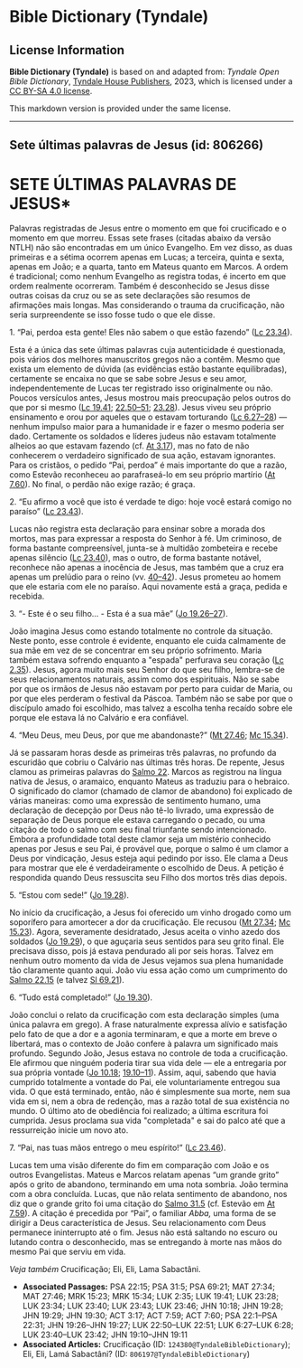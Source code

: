 # Bible Dictionary (Tyndale)

## License Information

**Bible Dictionary (Tyndale)** is based on and adapted from: _Tyndale Open Bible Dictionary_, [Tyndale House Publishers](https://tyndaleopenresources.com/), 2023, which is licensed under a [CC BY-SA 4.0 license](https://creativecommons.org/licenses/by-sa/4.0/legalcode.en).

This markdown version is provided under the same license.



--------------------------------

## Sete últimas palavras de Jesus (id: 806266)

SETE ÚLTIMAS PALAVRAS DE JESUS\*
================================

Palavras registradas de Jesus entre o momento em que foi crucificado e o momento em que morreu. Essas sete frases (citadas abaixo da versão NTLH) não são encontradas em um único Evangelho. Em vez disso, as duas primeiras e a sétima ocorrem apenas em Lucas; a terceira, quinta e sexta, apenas em João; e a quarta, tanto em Mateus quanto em Marcos. A ordem é tradicional; como nenhum Evangelho as registra todas, é incerto em que ordem realmente ocorreram. Também é desconhecido se Jesus disse outras coisas da cruz ou se as sete declarações são resumos de afirmações mais longas. Mas considerando o trauma da crucificação, não seria surpreendente se isso fosse tudo o que ele disse.

1\. “Pai, perdoa esta gente! Eles não sabem o que estão fazendo” ([Lc 23\.34](https://ref.ly/Luke23:34)).

Esta é a única das sete últimas palavras cuja autenticidade é questionada, pois vários dos melhores manuscritos gregos não a contêm. Mesmo que exista um elemento de dúvida (as evidências estão bastante equilibradas), certamente se encaixa no que se sabe sobre Jesus e seu amor, independentemente de Lucas ter registrado isso originalmente ou não. Poucos versículos antes, Jesus mostrou mais preocupação pelos outros do que por si mesmo ([Lc 19\.41](https://ref.ly/Luke19:41); [22\.50–51](https://ref.ly/Luke22:50-Luke22:51); [23\.28](https://ref.ly/Luke23:28)). Jesus viveu seu próprio ensinamento e orou por aqueles que o estavam torturando ([Lc 6\.27–28](https://ref.ly/Luke6:27-Luke6:28)) — nenhum impulso maior para a humanidade ir e fazer o mesmo poderia ser dado. Certamente os soldados e líderes judeus não estavam totalmente alheios ao que estavam fazendo (cf. [At 3\.17](https://ref.ly/Acts3:17)), mas no fato de não conhecerem o verdadeiro significado de sua ação, estavam ignorantes. Para os cristãos, o pedido “Pai, perdoa” é mais importante do que a razão, como Estevão reconheceu ao parafraseá\-lo em seu próprio martírio ([At 7\.60](https://ref.ly/Acts7:60)). No final, o perdão não exige razão; é graça.

2\. “Eu afirmo a você que isto é verdade te digo: hoje você estará comigo no paraíso” ([Lc 23\.43](https://ref.ly/Luke23:43)).

Lucas não registra esta declaração para ensinar sobre a morada dos mortos, mas para expressar a resposta do Senhor à fé. Um criminoso, de forma bastante compreensível, junta\-se à multidão zombeteira e recebe apenas silêncio ([Lc 23\.40](https://ref.ly/Luke23:40)), mas o outro, de forma bastante notável, reconhece não apenas a inocência de Jesus, mas também que a cruz era apenas um prelúdio para o reino (vv. [40–42](https://ref.ly/Luke23:40-Luke23:42)). Jesus prometeu ao homem que ele estaria com ele no paraíso. Aqui novamente está a graça, pedida e recebida.

3\. “\- Este é o seu filho... \- Esta é a sua mãe” ([Jo 19\.26–27](https://ref.ly/John19:26-John19:27)).

João imagina Jesus como estando totalmente no controle da situação. Neste ponto, esse controle é evidente, enquanto ele cuida calmamente de sua mãe em vez de se concentrar em seu próprio sofrimento. Maria também estava sofrendo enquanto a "espada" perfurava seu coração ([Lc 2\.35](https://ref.ly/Luke2:35)). Jesus, agora muito mais seu Senhor do que seu filho, lembra\-se de seus relacionamentos naturais, assim como dos espirituais. Não se sabe por que os irmãos de Jesus não estavam por perto para cuidar de Maria, ou por que eles perderam o festival da Páscoa. Também não se sabe por que o discípulo amado foi escolhido, mas talvez a escolha tenha recaído sobre ele porque ele estava lá no Calvário e era confiável.

4\. “Meu Deus, meu Deus, por que me abandonaste?” ([Mt 27\.46](https://ref.ly/Matt27:46); [Mc 15\.34](https://ref.ly/Mark15:34)).

Já se passaram horas desde as primeiras três palavras, no profundo da escuridão que cobriu o Calvário nas últimas três horas. De repente, Jesus clamou as primeiras palavras do [Salmo 22](https://ref.ly/Ps22:1-Ps22:31). Marcos as registrou na língua nativa de Jesus, o aramaico, enquanto Mateus as traduziu para o hebraico. O significado do clamor (chamado de clamor de abandono) foi explicado de várias maneiras: como uma expressão de sentimento humano, uma declaração de decepção por Deus não tê\-lo livrado, uma expressão de separação de Deus porque ele estava carregando o pecado, ou uma citação de todo o salmo com seu final triunfante sendo intencionado. Embora a profundidade total deste clamor seja um mistério conhecido apenas por Jesus e seu Pai, é provável que, porque o salmo é um clamor a Deus por vindicação, Jesus esteja aqui pedindo por isso. Ele clama a Deus para mostrar que ele é verdadeiramente o escolhido de Deus. A petição é respondida quando Deus ressuscita seu Filho dos mortos três dias depois.

5\. “Estou com sede!” ([Jo 19\.28](https://ref.ly/John19:28)).

No início da crucificação, a Jesus foi oferecido um vinho drogado como um soporífero para amortecer a dor da crucificação. Ele recusou ([Mt 27\.34](https://ref.ly/Matt27:34); [Mc 15\.23](https://ref.ly/Mark15:23)). Agora, severamente desidratado, Jesus aceita o vinho azedo dos soldados ([Jo 19\.29](https://ref.ly/John19:29)), o que aguçaria seus sentidos para seu grito final. Ele precisava disso, pois já estava pendurado ali por seis horas. Talvez em nenhum outro momento da vida de Jesus vejamos sua plena humanidade tão claramente quanto aqui. João viu essa ação como um cumprimento do [Salmo 22\.15](https://ref.ly/Ps22:15) (e talvez [Sl 69\.21](https://ref.ly/Ps69:21)).

6\. “Tudo está completado!” ([Jo 19\.30](https://ref.ly/John19:30)).

João conclui o relato da crucificação com esta declaração simples (uma única palavra em grego). A frase naturalmente expressa alívio e satisfação pelo fato de que a dor e a agonia terminaram, e que a morte em breve o libertará, mas o contexto de João confere à palavra um significado mais profundo. Segundo João, Jesus estava no controle de toda a crucificação. Ele afirmou que ninguém poderia tirar sua vida dele — ele a entregaria por sua própria vontade ([Jo 10\.18](https://ref.ly/John10:18); [19\.10–11](https://ref.ly/John19:10-John19:11)). Assim, aqui, sabendo que havia cumprido totalmente a vontade do Pai, ele voluntariamente entregou sua vida. O que está terminado, então, não é simplesmente sua morte, nem sua vida em si, nem a obra de redenção, mas a razão total de sua existência no mundo. O último ato de obediência foi realizado; a última escritura foi cumprida. Jesus proclama sua vida "completada" e sai do palco até que a ressurreição inicie um novo ato.

7\. “Pai, nas tuas mãos entrego o meu espírito!” ([Lc 23\.46](https://ref.ly/Luke23:46)).

Lucas tem uma visão diferente do fim em comparação com João e os outros Evangelistas. Mateus e Marcos relatam apenas “um grande grito” após o grito de abandono, terminando em uma nota sombria. João termina com a obra concluída. Lucas, que não relata sentimento de abandono, nos diz que o grande grito foi uma citação do [Salmo 31\.5](https://ref.ly/Ps31:5) (cf. Estevão em [At 7\.59](https://ref.ly/Acts7:59)). A citação é precedida por “Pai”, o familiar *Abba,* uma forma de se dirigir a Deus característica de Jesus. Seu relacionamento com Deus permanece ininterrupto até o fim. Jesus não está saltando no escuro ou lutando contra o desconhecido, mas se entregando à morte nas mãos do mesmo Pai que serviu em vida.

*Veja também* Crucificação; Eli, Eli, Lama Sabactâni.

* **Associated Passages:** PSA 22:15; PSA 31:5; PSA 69:21; MAT 27:34; MAT 27:46; MRK 15:23; MRK 15:34; LUK 2:35; LUK 19:41; LUK 23:28; LUK 23:34; LUK 23:40; LUK 23:43; LUK 23:46; JHN 10:18; JHN 19:28; JHN 19:29; JHN 19:30; ACT 3:17; ACT 7:59; ACT 7:60; PSA 22:1–PSA 22:31; JHN 19:26–JHN 19:27; LUK 22:50–LUK 22:51; LUK 6:27–LUK 6:28; LUK 23:40–LUK 23:42; JHN 19:10–JHN 19:11
* **Associated Articles:** Crucificação (ID: `124380@TyndaleBibleDictionary`); Eli, Eli, Lamá Sabactâni? (ID: `806197@TyndaleBibleDictionary`)

